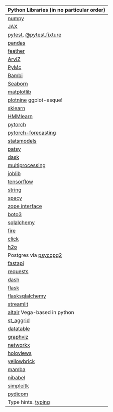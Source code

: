 
| Python Libraries (in no particular order)                                                                     |
|---------------------------------------------------------------------------------------------------------------|
| [numpy](https://numpy.org/doc/stable/reference)                                                               |
| [JAX](https://jax.readthedocs.io/en/latest/index.html)                                                        |
| [pytest](https://docs.pytest.org/en/7.1.x/), [@pytest.fixture](https://docs.pytest.org/en/6.2.x/fixture.html) |
| [pandas](https://pandas.pydata.org/)                                                                          |
| [feather](https://github.com/wesm/feather)                                                                    |
| [ArviZ](https://arviz-devs.github.io/arviz/examples/index.html)                                               |
| [PyMc](https://docs.pymc.io/en/v3/)                                                                           |
| [Bambi](https://bambinos.github.io/bambi/main/index.html)                                                     |
| [Seaborn](https://seaborn.pydata.org/)                                                                        |
| [matplotlib](https://matplotlib.org/)                                                                         |
| [plotnine](https://plotnine.readthedocs.io/en/stable/api.html) ggplot-esque!                                  |
| [sklearn](https://scikit-learn.org/stable/)                                                                   |
| [HMMlearn](https://hmmlearn.readthedocs.io/en/latest/)                                                        |
| [pytorch](https://pytorch.org/)                                                                               |
| [pytorch-forecasting](https://github.com/jdb78/pytorch-forecasting)                                           |
| [statsmodels](https://www.statsmodels.org/stable/index.html)                                                  |
| [patsy](https://patsy.readthedocs.io/en/latest/)                                                              |
| [dask](https://dask.org/)                                                                                     |
| [multiprocessing](https://docs.python.org/3/library/multiprocessing.html)                                     |
| [joblib](https://joblib.readthedocs.io/en/latest/)                                                            |
| [tensorflow](https://www.tensorflow.org/overview/)                                                            |
| [string](https://docs.python.org/3/library/stdtypes.html#str)                                                 |
| [spacy](https://spacy.io/)                                                                                    |
| [zope interface](https://muthukadan.net/docs/zca.html)                                                        |
| [boto3](https://boto3.amazonaws.com/v1/documentation/api/latest/index.html)                                   |
| [sqlalchemy](https://www.sqlalchemy.org/)                                                                     |
| [fire](https://google.github.io/python-fire/)                                                                 |
| [click](https://click.palletsprojects.com/en/8.1.x/)                                                          |
| [h2o](https://docs.h2o.ai/h2o/latest-stable/h2o-py)                                                           |
| Postgres via [psycopg2](https://www.psycopg.org/docs/)                                                        |
| [fastapi](https://fastapi.tiangolo.com/)                                                                      |
| [requests](https://docs.python-requests.org/en/latest/)                                                       |
| [dash](https://plotly.com/dash/)                                                                              |
| [flask](https://flask.palletsprojects.com/en/2.1.x/tutorial/)                                                 |
| [flasksqlalchemy](https://flask-sqlalchemy.palletsprojects.com/en/2.x/)                                       |
| [streamlit](https://docs.streamlit.io/)                                                                       |
| [altair](https://altair-viz.github.io/) Vega-based in python                                                  |
| [st_aggrid](https://github.com/PablocFonseca/streamlit-aggrid)                                                |
| [datatable](https://datatable.readthedocs.io/en/latest/)                                                      |
| [graphviz]()                                                                                                  |
| [networkx](https://networkx.org/)                                                                             |
| [holoviews](https://holoviews.org/)                                                                           |
| [yellowbrick](https://www.scikit-yb.org/en/latest/)                                                           |
| [mamba](https://mamba.readthedocs.io/en/latest/)                                                              |
| [nibabel](https://nipy.org/nibabel/)                                                                          |
| [simpleitk](https://simpleitk.org/)                                                                           |
| [pydicom](https://pydicom.github.io/)                                                                         |
| Type hints. [typing](https://docs.python.org/3/library/typing.html)                                           |
